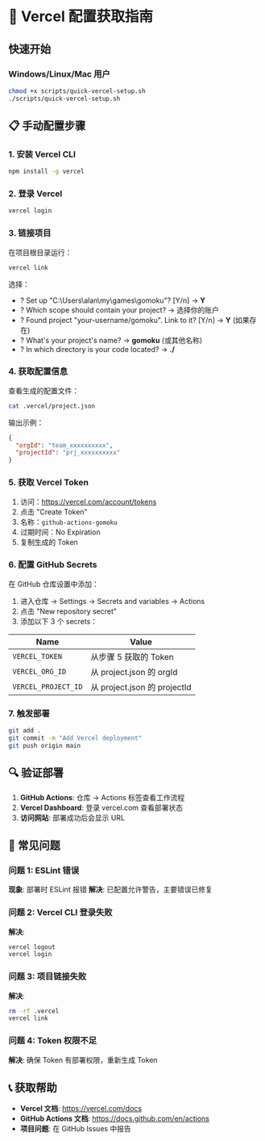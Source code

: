 # 🚀 Vercel 配置获取指南

## 快速开始

### Windows/Linux/Mac 用户

```bash
chmod +x scripts/quick-vercel-setup.sh
./scripts/quick-vercel-setup.sh
```

## 📋 手动配置步骤

### 1. 安装 Vercel CLI

```bash
npm install -g vercel
```

### 2. 登录 Vercel

```bash
vercel login
```

### 3. 链接项目

在项目根目录运行：

```bash
vercel link
```

选择：

- ? Set up "C:\Users\alan\my\games\gomoku"? [Y/n] → **Y**
- ? Which scope should contain your project? → 选择你的账户
- ? Found project "your-username/gomoku". Link to it? [Y/n] → **Y** (如果存在)
- ? What's your project's name? → **gomoku** (或其他名称)
- ? In which directory is your code located? → **./**

### 4. 获取配置信息

查看生成的配置文件：

```bash
cat .vercel/project.json
```

输出示例：

```json
{
  "orgId": "team_xxxxxxxxxx",
  "projectId": "prj_xxxxxxxxxx"
}
```

### 5. 获取 Vercel Token

1. 访问：https://vercel.com/account/tokens
2. 点击 "Create Token"
3. 名称：`github-actions-gomoku`
4. 过期时间：No Expiration
5. 复制生成的 Token

### 6. 配置 GitHub Secrets

在 GitHub 仓库设置中添加：

1. 进入仓库 → Settings → Secrets and variables → Actions
2. 点击 "New repository secret"
3. 添加以下 3 个 secrets：

| Name                | Value                        |
| ------------------- | ---------------------------- |
| `VERCEL_TOKEN`      | 从步骤 5 获取的 Token        |
| `VERCEL_ORG_ID`     | 从 project.json 的 orgId     |
| `VERCEL_PROJECT_ID` | 从 project.json 的 projectId |

### 7. 触发部署

```bash
git add .
git commit -m "Add Vercel deployment"
git push origin main
```

## 🔍 验证部署

1. **GitHub Actions**: 仓库 → Actions 标签查看工作流程
2. **Vercel Dashboard**: 登录 vercel.com 查看部署状态
3. **访问网站**: 部署成功后会显示 URL

## 🐛 常见问题

### 问题 1: ESLint 错误

**现象**: 部署时 ESLint 报错
**解决**: 已配置允许警告，主要错误已修复

### 问题 2: Vercel CLI 登录失败

**解决**:

```bash
vercel logout
vercel login
```

### 问题 3: 项目链接失败

**解决**:

```bash
rm -rf .vercel
vercel link
```

### 问题 4: Token 权限不足

**解决**: 确保 Token 有部署权限，重新生成 Token

## 📞 获取帮助

- **Vercel 文档**: https://vercel.com/docs
- **GitHub Actions 文档**: https://docs.github.com/en/actions
- **项目问题**: 在 GitHub Issues 中报告
